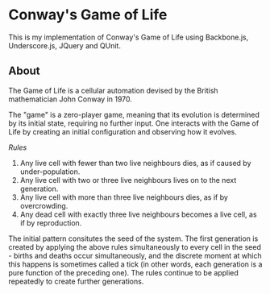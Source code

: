 Conway's Game of Life
=====================

This is my implementation of Conway's Game of Life using Backbone.js, Underscore.js, JQuery and QUnit.

About
-----

The Game of Life is a cellular automation devised by the British mathematician John Conway in 1970.

The "game" is a zero-player game, meaning that its evolution is determined by its initial state, requiring no further input. One interacts with the Game of Life by creating an initial configuration and observing how it evolves.

*Rules*

1.  Any live cell with fewer than two live neighbours dies, as if caused by under-population.
2.  Any live cell with two or three live neighbours lives on to the next generation.
3.  Any live cell with more than three live neighbours dies, as if by overcrowding.
4.  Any dead cell with exactly three live neighbours becomes a live cell, as if by reproduction.

The initial pattern consitutes the seed of the system. The first generation is created by applying the above rules simultaneously to every cell in the seed - births and deaths occur simultaneously, and the discrete moment at which this happens is sometimes called a tick (in other words, each generation is a pure function of the preceding one). The rules continue to be applied repeatedly to create further generations.